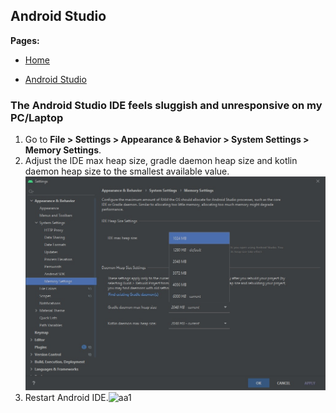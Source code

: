## Android Studio
**Pages:**

- [Home](https://M-SCRIPT.github.io/MSCRIPT-Troubleshooter/index)

- [Android Studio](https://M-SCRIPT.github.io/MSCRIPT-Troubleshooter/android-studio)

### The Android Studio IDE feels sluggish and unresponsive on my PC/Laptop

1. Go to **File > Settings > Appearance & Behavior > System Settings > Memory Settings**.
2. Adjust the IDE max heap size, gradle daemon heap size and kotlin daemon heap size to the smallest available value.
![Image](https://github.com/M-SCRIPT/MSCRIPT-Troubleshooter/raw/gh-pages/aa1.jpg)
3. Restart Android IDE.![aa1](https://user-images.githubusercontent.com/49277166/148383621-d2728d75-0228-4167-8bfe-5476f0b141ea.jpg)
